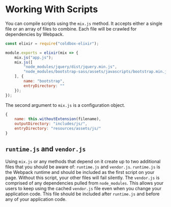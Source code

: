 # Working With Scripts

You can compile scripts using the `mix.js` method. It accepts either a single file or an array of files to combine. Each file will be crawled for dependencies by Webpack.

```javascript
const elixir = require("coldbox-elixir");

module.exports = elixir(mix => {
    mix.js("app.js");
    mix.js([
        "node_modules/jquery/dist/jquery.min.js",
        "node_modules/bootstrap-sass/assets/javascripts/bootstrap.min.js"
    ], {
        name: "bootstrap",
        entryDirectory: ""
    });
});
```

The second argument to `mix.js` is a configuration object.

```javascript
{
    name: this.withoutExtension(filename),
    outputDirectory: "includes/js/",
    entryDirectory: "resources/assets/js/"
}
```

## `runtime.js` and `vendor.js`

Using `mix.js` or any methods that depend on it create up to two additional files that you should be aware of: `runtime.js` and `vendor.js`. `runtime.js` is the Webpack runtime and should be included as the first script on your page. Without this script, your other files will fail silently. The `vendor.js` is comprised of any dependencies pulled from `node_modules`. This allows your users to keep using the cached `vendor.js` file even when you change your application code. This file should be included after `runtime.js` and before any of your application code.

